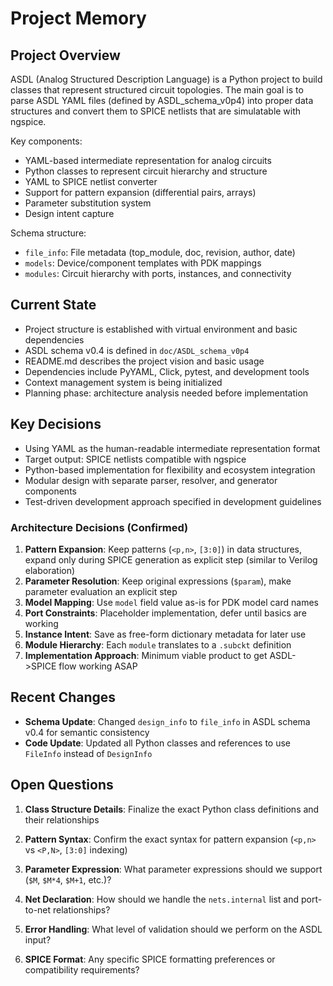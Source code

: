 # Project Memory

## Project Overview
ASDL (Analog Structured Description Language) is a Python project to build classes that represent structured circuit topologies. The main goal is to parse ASDL YAML files (defined by ASDL_schema_v0p4) into proper data structures and convert them to SPICE netlists that are simulatable with ngspice.

Key components:
- YAML-based intermediate representation for analog circuits
- Python classes to represent circuit hierarchy and structure  
- YAML to SPICE netlist converter
- Support for pattern expansion (differential pairs, arrays)
- Parameter substitution system
- Design intent capture

Schema structure:
- `file_info`: File metadata (top_module, doc, revision, author, date)
- `models`: Device/component templates with PDK mappings
- `modules`: Circuit hierarchy with ports, instances, and connectivity

## Current State
- Project structure is established with virtual environment and basic dependencies
- ASDL schema v0.4 is defined in `doc/ASDL_schema_v0p4`
- README.md describes the project vision and basic usage
- Dependencies include PyYAML, Click, pytest, and development tools
- Context management system is being initialized
- Planning phase: architecture analysis needed before implementation

## Key Decisions
- Using YAML as the human-readable intermediate representation format
- Target output: SPICE netlists compatible with ngspice
- Python-based implementation for flexibility and ecosystem integration
- Modular design with separate parser, resolver, and generator components
- Test-driven development approach specified in development guidelines

### Architecture Decisions (Confirmed)
1. **Pattern Expansion**: Keep patterns (`<p,n>`, `[3:0]`) in data structures, expand only during SPICE generation as explicit step (similar to Verilog elaboration)
2. **Parameter Resolution**: Keep original expressions (`$param`), make parameter evaluation an explicit step
3. **Model Mapping**: Use `model` field value as-is for PDK model card names
4. **Port Constraints**: Placeholder implementation, defer until basics are working
5. **Instance Intent**: Save as free-form dictionary metadata for later use
6. **Module Hierarchy**: Each `module` translates to a `.subckt` definition
7. **Implementation Approach**: Minimum viable product to get ASDL->SPICE flow working ASAP

## Recent Changes
- **Schema Update**: Changed `design_info` to `file_info` in ASDL schema v0.4 for semantic consistency
- **Code Update**: Updated all Python classes and references to use `FileInfo` instead of `DesignInfo`

## Open Questions
1. **Class Structure Details**: Finalize the exact Python class definitions and their relationships

2. **Pattern Syntax**: Confirm the exact syntax for pattern expansion (`<p,n>` vs `<P,N>`, `[3:0]` indexing)

3. **Parameter Expression**: What parameter expressions should we support (`$M`, `$M*4`, `$M+1`, etc.)?

4. **Net Declaration**: How should we handle the `nets.internal` list and port-to-net relationships?

5. **Error Handling**: What level of validation should we perform on the ASDL input?

6. **SPICE Format**: Any specific SPICE formatting preferences or compatibility requirements? 